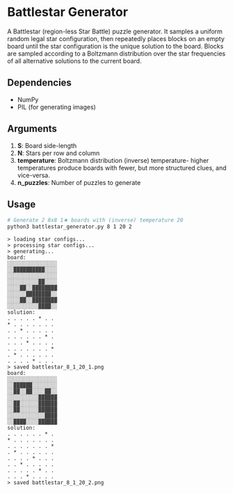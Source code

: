 # Battlestar Generator
A Battlestar (region-less Star Battle) puzzle generator. It samples a uniform random legal star configuration, then repeatedly places blocks on an empty board until the star configuration is the unique solution to the board. Blocks are sampled according to a Boltzmann distribution over the star frequencies of all alternative solutions to the current board.

## Dependencies
* NumPy
* PIL (for generating images)

## Arguments
1. **S**: Board side-length
2. **N**: Stars per row and column
3. **temperature**: Boltzmann distribution (inverse) temperature- higher temperatures produce boards with fewer, but more structured clues, and vice-versa.
4. **n_puzzles**: Number of puzzles to generate

## Usage
```bash
# Generate 2 8x8 1★ boards with (inverse) temperature 20
python3 battlestar_generator.py 8 1 20 2
```
```
> loading star configs...
> processing star configs...
> generating...
board:
░░░░░░░░░░░░░░░░
░░▓▓▓▓▓▓▓▓▓▓░░░░
░░░░░░░░░░░░░░░░
░░░░░░░░░░▓▓░░░░
░░░░▓▓░░▓▓▓▓▓▓▓▓
░░░░░░▓▓▓▓▓▓▓▓░░
░░░░▓▓░░▓▓▓▓▓▓▓▓
░░░░░░░░░░▓▓▓▓░░
solution:
. . . . . * . .
* . . . . . . .
. . * . . . . .
. . . . . . * .
. . . * . . . .
. . . . . . . *
. * . . . . . .
. . . . * . . .
> saved battlestar_8_1_20_1.png
board:
░░░░░░░░░░░░░░░░
░░▓▓▓▓▓▓░░░░░░░░
░░▓▓░░▓▓░░░░▓▓░░
░░░░░░░░░░▓▓▓▓▓▓
░░▓▓░░░░░░▓▓▓▓▓▓
░░▓▓░░░░░░▓▓▓▓▓▓
░░░░░░░░░░░░▓▓▓▓
░░▓▓▓▓░░░░▓▓▓▓▓▓
solution:
. . . . . . * .
* . . . . . . .
. . . . . . . *
. * . . . . . .
. . . . * . . .
. . * . . . . .
. . . . . * . .
. . . * . . . .
> saved battlestar_8_1_20_2.png
```
